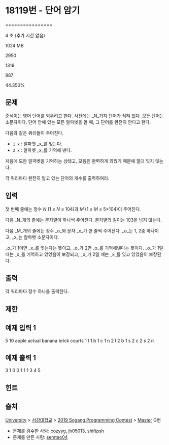 # 18119번 - 단어 암기


================

4 초 (추가 시간 없음)

1024 MB

2950

1319

887

44.350%

문제
--

준석이는 영어 단어를 외우려고 한다. 사전에는 _N_가지 단어가 적혀 있다. 모든 단어는 소문자이다. 단어 안에 있는 모든 알파벳을 알 때, 그 단어를 완전히 안다고 한다.

다음과 같은 쿼리들이 주어진다.

*   `1 x` : 알파벳 _x_를 잊는다.
*   `2 x` : 알파벳 _x_를 기억해 낸다.

처음에 모든 알파벳을 기억하는 상태고, 모음은 완벽하게 외웠기 때문에 절대 잊지 않는다.

각 쿼리마다 완전히 알고 있는 단어의 개수를 출력하여라.

입력
--

첫 번째 줄에는 정수 _N_ (1 ≤ _N_ ≤ 104)과 _M_ (1 ≤ _M_ ≤ 5×104)이 주어진다.

다음 _N_개의 줄에는 문자열이 하나씩 주어진다. 문자열의 길이는 103을 넘지 않는다.

다음 _M_개의 줄에는 정수 _o_와 문자 _x_가 한 줄씩 주어진다. _o_는 1, 2중 하나이고, _x_는 알파벳 소문자이다.

_o_가 1이면 _x_를 잊는다는 뜻이고, _o_가 2면 _x_를 기억해낸다는 뜻이다. _o_가 1일 때는 _x_를 기억하고 있었음이 보장되고, _o_가 2일 때는 _x_를 잊고 있었음이 보장된다.

출력
--

각 쿼리마다 정수 하나를 출력한다.

제한
--

예제 입력 1
-------

5 10
apple
actual
banana
brick
courts
1 l
1 b
1 c
1 n
2 l
2 b
1 s
2 c
2 s
2 n

예제 출력 1
-------

3
1
0
0
1
1
1
3
4
5

힌트
--

출처
--

[University](/category/5) > [서강대학교](/category/83) > [2019 Sogang Programming Contest](/category/693) > [Master](/category/detail/2129) G번

*   문제를 검수한 사람: [cozyyg](/user/cozyyg), [jh05013](/user/jh05013), [shiftpsh](/user/shiftpsh)
*   문제를 만든 사람: [semteo04](/user/semteo04)